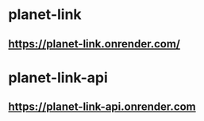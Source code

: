 # planet-link
## https://planet-link.onrender.com/

# planet-link-api
## https://planet-link-api.onrender.com
